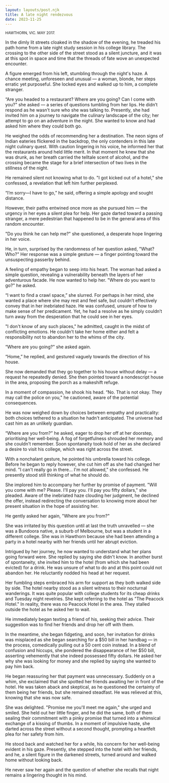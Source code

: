 ```yaml
---
layout: layouts/post.njk
title: A late night rendezvous
date: 2023-11-25
---
```


<small>HAWTHORN, VIC. MAY 2017.</small>

In the dimly lit streets cloaked in the shadow of the evening, he treaded his path home from a late night study session in his college library. The crossing to the other side of the street stood as a silent juncture, and it was at this spot in space and time that the threads of fate wove an unexpected encounter.

A figure emerged from his left, stumbling through the night's haze. A chance meeting, unforeseen and unusual — a woman, blonde, her steps erratic yet purposeful. She locked eyes and walked up to him, a complete stranger.

“Are you headed to a restaurant? Where are you going? Can I come with you?" she asked — a series of questions tumbling from her lips. He didn’t respond as he wasn’t sure who she was talking to. Presently, she had invited him on a journey to navigate the culinary landscape of the city; her attempt to go on an adventure in the night. She wanted to know and had asked him where they could both go.

He weighed the odds of recommending her a destination. The neon signs of Indian eateries flickered in the backdrop, the only contenders in this late night culinary quest. With caution lingering in his voice, he informed her that the restaurants around held little merit. In that moment he knew that she was drunk, as her breath carried the telltale scent of alcohol, and the crossing became the stage for a brief intersection of two lives in the stillness of the night.

He remained silent not knowing what to do. "I got kicked out of a hotel," she confessed, a revelation that left him further perplexed.

“I’m sorry—I have to go,” he said, offering a simple apology and sought distance. 

However, their paths entwined once more as she pursued him — the urgency in her eyes a silent plea for help. Her gaze darted toward a passing stranger, a mere pedestrian that happened to be in the general area of this random encounter.

"Do you think he can help me?" she questioned, a desperate hope lingering in her voice. 

He, in turn, surprised by the randomness of her question asked, "What? Who?" Her response was a simple gesture — a finger pointing toward the unsuspecting passerby behind.

A feeling of empathy began to seep into his heart. The woman had asked a simple question, revealing a vulnerability beneath the layers of her adventurous facade. He now wanted to help her. "Where do you want to go?" he asked. 

“I want to find a crawl space,” she slurred. For perhaps in her mind, she wanted a place where she may rest and feel safe, but couldn’t effectively convey that in her inebriated haze. He was confused, unsure of how to make sense of her predicament. Yet, he had a resolve as he simply couldn’t turn away from the desperation that he could see in her eyes.

"I don't know of any such places," he admitted, caught in the midst of conflicting emotions. He couldn’t take her home either and felt a responsibility not to abandon her to the whims of the city.

“Where are you going?" she asked again. 

“Home,” he replied, and gestured vaguely towards the direction of his house.

She now demanded that they go together to his house without delay — a request he repeatedly denied. She then pointed toward a nondescript house in the area, proposing the porch as a makeshift refuge.

In a moment of compassion, he shook his head. “No. That is not okay. They may call the police on you," he cautioned, aware of the potential consequences. 

He was now weighed down by choices between empathy and practicality: both choices tethered to a situation he hadn't anticipated. The universe had cast him as an unlikely guardian.

“Where are you from?” he asked, eager to drop her off at her doorstep, prioritising her well-being. A fog of forgetfulness shrouded her memory and she couldn't remember. Soon spontaneity took hold of her as she declared a desire to visit his college, which was right across the street.

With a nonchalant gesture, he pointed his umbrella toward his college. Before he began to reply however, she cut him off as she had changed her mind. "I can't really go in there… I'm not allowed," she confessed. He presently stood still thinking of what he should do.

She implored him to accompany her further by promise of payment. "Will you come with me? Please. I'll pay you. I'll pay you fifty dollars," she pleaded. Aware of the inebriated haze clouding her judgment, he declined the offer, instead redirecting the conversation to knowing more about her present situation in the hope of assisting her.

He gently asked her again, "Where are you from?"

She was irritated by this question until at last the truth unravelled — she was a Bundoora native, a suburb of Melbourne, but was a student in a different college. She was in Hawthorn because she had been attending a party in a hotel nearby with her friends until her abrupt eviction.

Intrigued by her journey, he now wanted to understand what her plans going forward were. She replied by saying she didn't know. In another burst of spontaneity, she invited him to the hotel (from which she had been evicted) for a drink. He was unsure of what to do and at this point could not abandon her. He reluctantly nodded his head at her request.

Her fumbling steps embraced his arm for support as they both walked side by side. The hotel nearby stood as a silent witness to their nocturnal wanderings. It was quite popular with college students for its cheap drinks and Tuesday night revelries. She kept referring to the hotel as "The Peacock Hotel." In reality, there was no Peacock Hotel in the area. They stalled outside the hotel as he asked her to wait.

He immediately began texting a friend of his, seeking their advice. Their suggestion was to find her friends and drop her off with them. 

In the meantime, she began fidgeting, and soon, her invitation for drinks was misplaced as she began searching for a $50 bill in her handbag — in the process, comedically pulling out a 50 cent coin instead. In a blend of confusion and hiccups, she pondered the disappearance of her $50 bill, asserting vehemently that she indeed possessed fifty dollars. He asked her why she was looking for money and she replied by saying she wanted to pay him back.

He began reassuring her that payment was unnecessary. Suddenly on a whim, she exclaimed that she spotted her friends awaiting her in front of the hotel. He was taken aback and skeptical, as he questioned the certainty of them being her friends, but she remained steadfast. He was relieved at this, knowing that she was now safe.

She was delighted. "Promise me you'll meet me again," she urged and smiled. She held out her little finger, and he did the same, both of them sealing their commitment with a pinky promise that turned into a whimsical exchange of a kissing of thumbs. In a moment of impulsive haste, she darted across the street without a second thought, prompting a heartfelt plea for her safety from him.

He stood back and watched her for a while, his concern for her well-being evident in his gaze. Presently, she stepped into the hotel with her friends, and he, a silent figure in the darkened streets, turned around and walked home without looking back. 

He never saw her again and the question of whether she recalls that night remains a lingering thought in his mind.